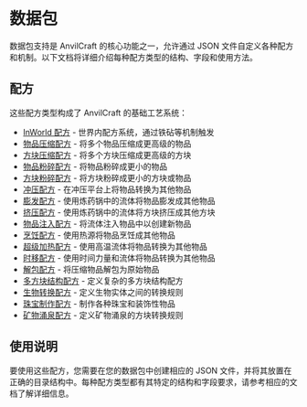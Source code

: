 # 数据包

数据包支持是 AnvilCraft 的核心功能之一，允许通过 JSON 文件自定义各种配方和机制。以下文档将详细介绍每种配方类型的结构、字段和使用方法。

## 配方

这些配方类型构成了 AnvilCraft 的基础工艺系统：

- [InWorld 配方](00_inworld_recipe.md) - 世界内配方系统，通过铁砧等机制触发
- [物品压缩配方](01_item_compress_recipe.md) - 将多个物品压缩成更高级的物品
- [方块压缩配方](02_block_compress_recipe.md) - 将多个方块压缩成更高级的方块
- [物品粉碎配方](03_item_crush_recipe.md) - 将物品粉碎成更小的物品
- [方块粉碎配方](04_block_crush_recipe.md) - 将方块粉碎成更小的方块或物品
- [冲压配方](05_stamping_recipe.md) - 在冲压平台上将物品转换为其他物品
- [膨发配方](06_bulging_recipe.md) - 使用炼药锅中的流体将物品膨发成其他物品
- [挤压配方](07_squeezing_recipe.md) - 使用炼药锅中的流体将方块挤压成其他方块
- [物品注入配方](08_item_inject_recipe.md) - 将流体注入物品中以创建新物品
- [烹饪配方](09_cooking_recipe.md) - 使用热源将物品烹饪成其他物品
- [超级加热配方](10_super_heating_recipe.md) - 使用高温流体将物品转换为其他物品
- [时移配方](11_timewarp_recipe.md) - 使用时间力量和流体将物品转换为其他物品
- [解包配方](12_unpack_recipe.md) - 将压缩物品解包为原始物品
- [多方块结构配方](13_multiblock_recipe.md) - 定义复杂的多方块结构配方
- [生物转换配方](14_mob_transform_recipe.md) - 定义生物实体之间的转换规则
- [珠宝制作配方](15_jewel_crafting_recipe.md) - 制作各种珠宝和装饰性物品
- [矿物涌泉配方](16_mineral_fountain_recipe.md) - 定义矿物涌泉的方块转换规则

## 使用说明

要使用这些配方，您需要在您的数据包中创建相应的 JSON 文件，并将其放置在正确的目录结构中。每种配方类型都有其特定的结构和字段要求，请参考相应的文档了解详细信息。

